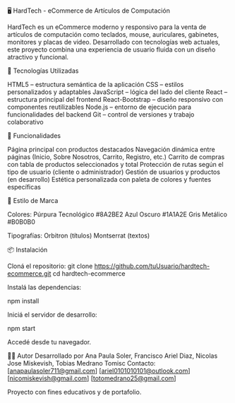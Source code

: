 🖥️ HardTech - eCommerce de Artículos de Computación

HardTech es un eCommerce moderno y responsivo para la venta de artículos de computación como teclados, mouse, auriculares, gabinetes, monitores y placas de video. Desarrollado con tecnologías web actuales, este proyecto combina una experiencia de usuario fluida con un diseño atractivo y funcional.

🚀 Tecnologías Utilizadas

HTML5 – estructura semántica de la aplicación
CSS – estilos personalizados y adaptables
JavaScript – lógica del lado del cliente
React – estructura principal del frontend
React-Bootstrap – diseño responsivo con componentes reutilizables
Node.js – entorno de ejecución para funcionalidades del backend
Git – control de versiones y trabajo colaborativo

🛒 Funcionalidades

Página principal con productos destacados
Navegación dinámica entre páginas (Inicio, Sobre Nosotros, Carrito, Registro, etc.)
Carrito de compras con tabla de productos seleccionados y total
Protección de rutas según el tipo de usuario (cliente o administrador)
Gestión de usuarios y productos (en desarrollo)
Estética personalizada con paleta de colores y fuentes específicas

🎨 Estilo de Marca

Colores:
Púrpura Tecnológico #8A2BE2
Azul Oscuro #1A1A2E
Gris Metálico #B0B0B0

Tipografías:
Orbitron (títulos)
Montserrat (textos)

📦 Instalación

Cloná el repositorio:
git clone https://github.com/tuUsuario/hardtech-ecommerce.git
cd hardtech-ecommerce

Instalá las dependencias:

npm install

Iniciá el servidor de desarrollo:

npm start

Accedé desde tu navegador.

👨‍💻 Autor
Desarrollado por Ana Paula Soler, Francisco Ariel Diaz, Nicolas Jose Miskevish, Tobias Medrano Tomisc
Contacto: 
[anapaulasoler711@gmail.com]
[ariel0101010101@outlook.com]
[nicomiskevish@gmail.com]
[totomedrano25@gmail.com]

Proyecto con fines educativos y de portafolio.


